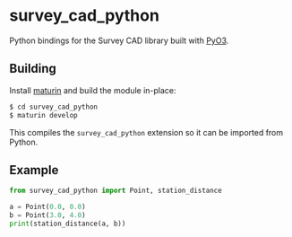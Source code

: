 # survey_cad_python

Python bindings for the Survey CAD library built with [PyO3](https://pyo3.rs/).

## Building

Install [maturin](https://github.com/PyO3/maturin) and build the module in-place:

```bash
$ cd survey_cad_python
$ maturin develop
```

This compiles the `survey_cad_python` extension so it can be imported from Python.

## Example

```python
from survey_cad_python import Point, station_distance

a = Point(0.0, 0.0)
b = Point(3.0, 4.0)
print(station_distance(a, b))
```

